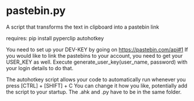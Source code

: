 # pastebin.py
A script that transforms the text in clipboard into a pastebin link

requires:
pip install pyperclip
autohotkey

You need to set up your DEV-KEY by going on https://pastebin.com/api#1
If you would like to link the pastebins to your account, you need to get your USER_KEY as well. Execute generate_user_key(user_name, password) with your login details to do that.

The autohotkey script allows your code to automatically run whenever you press [CTRL] + [SHIFT] + C
You can change it how you like, potentially add the script to your startup.
The .ahk and .py have to be in the same folder.
